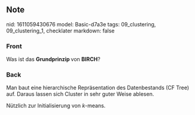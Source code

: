 ## Note
nid: 1611059430676
model: Basic-d7a3e
tags: 09_clustering, 09_clustering_1, checklater
markdown: false

### Front
<p>Was ist das <b>Grundprinzip </b>von <b>BIRCH</b>?</p>

### Back
Man baut eine hierarchische Repräsentation des Datenbestands (CF Tree) auf. Daraus lassen sich Cluster in sehr guter Weise ablesen. <div>
</div><div>Nützlich zur Initialisierung von <i>k</i>-means.</div>
